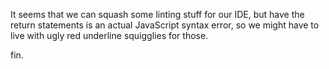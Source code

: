 It seems that we can squash some linting stuff for our IDE, but have the return statements is an actual JavaScript syntax error, so we might have to live with ugly red underline squigglies for those.

fin.
